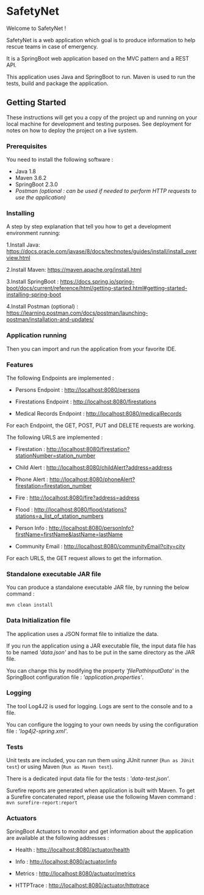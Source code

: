 # SafetyNet
Welcome to SafetyNet !

SafetyNet is a web application which goal is to produce information to help rescue teams in case of emergency.

It is a SpringBoot web application based on the MVC pattern and a REST API.

This application uses Java and SpringBoot to run. Maven is used to run the tests, build and package the application.

## Getting Started

These instructions will get you a copy of the project up and running on your local machine for development and testing purposes. See deployment for notes on how to deploy the project on a live system.

### Prerequisites

You need to install the following software :

- Java 1.8
- Maven 3.6.2
- SpringBoot 2.3.0
- *Postman (optional : can be used if needed to perform HTTP requests to use the application)*

### Installing

A step by step explanation that tell you how to get a development environment running:

1.Install Java:
<https://docs.oracle.com/javase/8/docs/technotes/guides/install/install_overview.html>

2.Install Maven:
<https://maven.apache.org/install.html>

3.Install SpringBoot :
<https://docs.spring.io/spring-boot/docs/current/reference/html/getting-started.html#getting-started-installing-spring-boot>

4.Install Postman (optional) :
<https://learning.postman.com/docs/postman/launching-postman/installation-and-updates/>

### Application running

Then you can import and run the application from your favorite IDE.

### Features
The following Endpoints are implemented :

- Persons Endpoint : <http://localhost:8080/persons>

- Firestations Endpoint : <http://localhost:8080/firestations>

- Medical Records Endpoint : <http://localhost:8080/medicalRecords>

For each Endpoint, the GET, POST, PUT and DELETE requests are working.

The following URLS are implemented :

- Firestation : <http://localhost:8080/firestation?stationNumber=station_number>

- Child Alert : <http://localhost:8080/childAlert?address=address>

- Phone Alert : <http://localhost:8080/phoneAlert?firestation=firestation_number>

- Fire : <http://localhost:8080/fire?address=address>

- Flood : <http://localhost:8080/flood/stations?stations=a_list_of_station_numbers>

- Person Info : <http://localhost:8080/personInfo?firstName=firstName&lastName=lastName>

- Community Email : <http://localhost:8080/communityEmail?city=city>

For each URLS, the GET request allows to get the information.

### Standalone executable JAR file

You can produce a standalone executable JAR file, by running the below command :

`mvn clean install`

### Data Initialization file

The application uses a JSON format file to initialize the data. 

If you run the application using a JAR executable file, the input data file has to be named *'data.json'* and has to be put in the same directory as the JAR file. 

You can change this by modifying the property *'filePathInputData'* in the SpringBoot configuration file : *'application.properties'*.

### Logging

The tool Log4J2 is used for logging. Logs are sent to the console and to a file.

You can configure the logging to your own needs by using the configuration file : *'log4j2-spring.xml'*.

### Tests

Unit tests are included, you can run them using JUnit runner (`Run as JUnit test`) or using Maven (`Run as Maven test`).

There is a dedicated input data file for the tests : *'data-test.json'*.

Surefire reports are generated when application is built with Maven. To get a Surefire concatenated report, please use the following Maven command : 
`mvn surefire-report:report`

### Actuators

SpringBoot Actuators to monitor and get information about the application are available at the following addresses :

- Health : <http://localhost:8080/actuator/health>

- Info : <http://localhost:8080/actuator/info>

- Metrics : <http://localhost:8080/actuator/metrics>

- HTTPTrace : <http://localhost:8080/actuator/httptrace>
